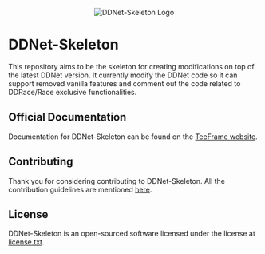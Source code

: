 <p align="center"><img src="https://teeframe.com/img/ddnet-skeleton/logo.png" alt="DDNet-Skeleton Logo"></p>

# DDNet-Skeleton

This repository aims to be the skeleton for creating modifications on top of the latest DDNet version. It currently modify the DDNet code so it can support removed vanilla features and comment out the code related to DDRace/Race exclusive functionalities.

## Official Documentation

Documentation for DDNet-Skeleton can be found on the [TeeFrame website](https://teeframe.com/ddnet-skeleton).

## Contributing

Thank you for considering contributing to DDNet-Skeleton. All the contribution guidelines are mentioned [here](CONTRIBUTING.md).

## License

DDNet-Skeleton is an open-sourced software licensed under the license at [license.txt](license.txt).